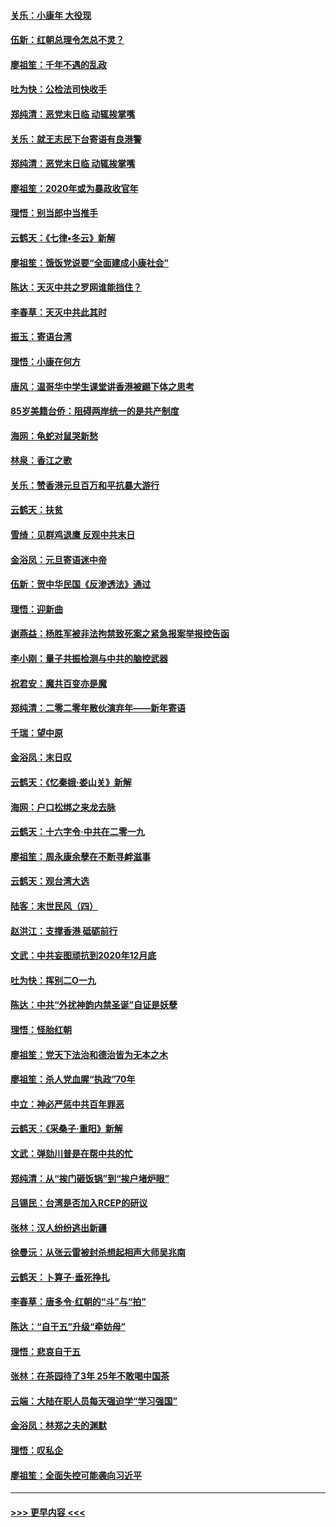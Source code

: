 #### [关乐：小康年 大役现](../pages/nsc993/n11774213.md?t=01071755) 
#### [伍新：红朝总理令怎总不灵？](../pages/nsc993/n11770813.md?t=01071755) 
#### [廖祖笙：千年不遇的乱政](../pages/nsc993/n11770373.md?t=01071755) 
#### [吐为快：公检法司快收手](../pages/nsc993/n11770359.md?t=01071755) 
#### [郑纯清：恶党末日临 动辄挨掌嘴](../pages/nsc993/n11769912.md?t=01071755) 
#### [关乐：就王志民下台寄语有良港警](../pages/nsc993/n11769903.md?t=01071755) 
#### [郑纯清：恶党末日临 动辄挨掌嘴](../pages/nsc993/n11769356.md?t=01071755) 
#### [廖祖笙：2020年或为暴政收官年](../pages/nsc993/n11768216.md?t=01071755) 
#### [理悟：别当郎中当推手](../pages/nsc993/n11768243.md?t=01071755) 
#### [云鹤天：《七律▪冬云》新解](../pages/nsc993/n11768204.md?t=01071755) 
#### [廖祖笙：饿饭党说要“全面建成小康社会”](../pages/nsc993/n11767482.md?t=01071755) 
#### [陈达：天灭中共之罗网谁能挡住？](../pages/nsc993/n11767465.md?t=01071755) 
#### [李春草：天灭中共此其时](../pages/nsc993/n11767452.md?t=01071755) 
#### [振玉：寄语台湾](../pages/nsc993/n11767432.md?t=01071755) 
#### [理悟：小康在何方](../pages/nsc993/n11767394.md?t=01071755) 
#### [唐风：温哥华中学生课堂讲香港被踢下体之思考](../pages/nsc993/n11766848.md?t=01071755) 
#### [85岁美籍台侨：阻碍两岸统一的是共产制度](../pages/nsc993/n11765043.md?t=01071755) 
#### [海网：龟蛇对鼠哭新愁](../pages/nsc993/n11764895.md?t=01071755) 
#### [林泉：香江之歌](../pages/nsc993/n11764415.md?t=01071755) 
#### [关乐：赞香港元旦百万和平抗暴大游行](../pages/nsc993/n11764382.md?t=01071755) 
#### [云鹤天：扶贫](../pages/nsc993/n11764245.md?t=01071755) 
#### [雪绮：见群鸡退鹰  反观中共末日](../pages/nsc993/n11762112.md?t=01071755) 
#### [金浴凤：元旦寄语迷中帝](../pages/nsc993/n11761788.md?t=01071755) 
#### [伍新：贺中华民国《反渗透法》通过](../pages/nsc993/n11761994.md?t=01071755) 
#### [理悟：迎新曲](../pages/nsc993/n11761152.md?t=01071755) 
#### [谢燕益：杨胜军被非法拘禁致死案之紧急报案举报控告函](../pages/nsc993/n11756134.md?t=01071755) 
#### [李小刚：量子共振检测与中共的脑控武器](../pages/nsc993/n11754518.md?t=01071755) 
#### [祝君安：魔共百变亦是魔](../pages/nsc993/n11754469.md?t=01071755) 
#### [郑纯清：二零二零年散伙演弃年——新年寄语](../pages/nsc993/n11754195.md?t=01071755) 
#### [千瑞：望中原](../pages/nsc993/n11754159.md?t=01071755) 
#### [金浴凤：末日叹](../pages/nsc993/n11752359.md?t=01071755) 
#### [云鹤天：《忆秦娥‧娄山关》新解](../pages/nsc993/n11752348.md?t=01071755) 
#### [海网：户口松绑之来龙去脉](../pages/nsc993/n11752328.md?t=01071755) 
#### [云鹤天：十六字令‧中共在二零一九](../pages/nsc993/n11752305.md?t=01071755) 
#### [廖祖笙：周永康余孽在不断寻衅滋事](../pages/nsc993/n11751013.md?t=01071755) 
#### [云鹤天：观台湾大选](../pages/nsc993/n11751007.md?t=01071755) 
#### [陆客：末世民风（四）](../pages/nsc993/n11749203.md?t=01071755) 
#### [赵洪江：支撑香港 砥砺前行](../pages/nsc993/n11748482.md?t=01071755) 
#### [文武：中共妄图顽抗到2020年12月底](../pages/nsc993/n11748446.md?t=01071755) 
#### [吐为快：挥别二O一九](../pages/nsc993/n11748411.md?t=01071755) 
#### [陈达：中共“外扰神韵内禁圣诞”自证是妖孽](../pages/nsc993/n11748226.md?t=01071755) 
#### [理悟：怪胎红朝](../pages/nsc993/n11748206.md?t=01071755) 
#### [廖祖笙：党天下法治和德治皆为无本之木](../pages/nsc993/n11748135.md?t=01071755) 
#### [廖祖笙：杀人党血腥“执政”70年](../pages/nsc993/n11745144.md?t=01071755) 
#### [中立：神必严惩中共百年罪恶](../pages/nsc993/n11744970.md?t=01071755) 
#### [云鹤天：《采桑子‧重阳》新解](../pages/nsc993/n11744948.md?t=01071755) 
#### [文武：弹劾川普是在帮中共的忙](../pages/nsc993/n11744758.md?t=01071755) 
#### [郑纯清：从“挨门砸饭锅”到“挨户堵炉眼”](../pages/nsc993/n11744745.md?t=01071755) 
#### [吕锡民：台湾是否加入RCEP的研议](../pages/nsc993/n11744701.md?t=01071755) 
#### [张林：汉人纷纷逃出新疆](../pages/nsc993/n11743530.md?t=01071755) 
#### [徐曼沅：从张云雷被封杀想起相声大师吴兆南](../pages/nsc993/n11741816.md?t=01071755) 
#### [云鹤天：卜算子‧垂死挣扎](../pages/nsc993/n11739956.md?t=01071755) 
#### [李春草：唐多令‧红朝的“斗”与“拍”](../pages/nsc993/n11739830.md?t=01071755) 
#### [陈达：“自干五”升级“牵妨母”](../pages/nsc993/n11739724.md?t=01071755) 
#### [理悟：悲哀自干五](../pages/nsc993/n11739547.md?t=01071755) 
#### [张林：在茶园待了3年 25年不敢喝中国茶](../pages/nsc993/n11739240.md?t=01071755) 
#### [云端：大陆在职人员每天强迫学“学习强国”](../pages/nsc993/n11738735.md?t=01071755) 
#### [金浴凤：林郑之夫的渊默](../pages/nsc993/n11737735.md?t=01071755) 
#### [理悟：叹私企](../pages/nsc993/n11737715.md?t=01071755) 
#### [廖祖笙：全面失控可能袭向习近平](../pages/nsc993/n11737704.md?t=01071755) 

----
#### [ >>> 更早内容 <<< ](../indexes/nsc993-earlier.md)

